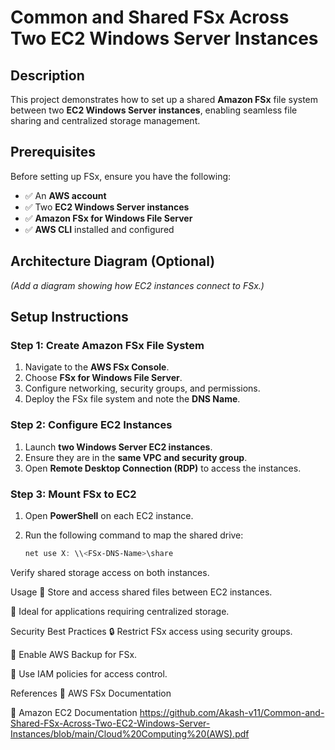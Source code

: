 # Common and Shared FSx Across Two EC2 Windows Server Instances

## Description
This project demonstrates how to set up a shared **Amazon FSx** file system between two **EC2 Windows Server instances**, enabling seamless file sharing and centralized storage management.

## Prerequisites
Before setting up FSx, ensure you have the following:

- ✅ An **AWS account**
- ✅ Two **EC2 Windows Server instances**
- ✅ **Amazon FSx for Windows File Server**
- ✅ **AWS CLI** installed and configured

## Architecture Diagram (Optional)
*(Add a diagram showing how EC2 instances connect to FSx.)*

## Setup Instructions

### Step 1: Create Amazon FSx File System
1. Navigate to the **AWS FSx Console**.
2. Choose **FSx for Windows File Server**.
3. Configure networking, security groups, and permissions.
4. Deploy the FSx file system and note the **DNS Name**.

### Step 2: Configure EC2 Instances
1. Launch **two Windows Server EC2 instances**.
2. Ensure they are in the **same VPC and security group**.
3. Open **Remote Desktop Connection (RDP)** to access the instances.

### Step 3: Mount FSx to EC2
1. Open **PowerShell** on each EC2 instance.
2. Run the following command to map the shared drive:

   ```powershell
   net use X: \\<FSx-DNS-Name>\share
Verify shared storage access on both instances.

Usage
📂 Store and access shared files between EC2 instances.

🚀 Ideal for applications requiring centralized storage.

Security Best Practices
🔒 Restrict FSx access using security groups.

📌 Enable AWS Backup for FSx.

🔑 Use IAM policies for access control.

References
📖 AWS FSx Documentation

📖 Amazon EC2 Documentation
https://github.com/Akash-v11/Common-and-Shared-FSx-Across-Two-EC2-Windows-Server-Instances/blob/main/Cloud%20Computing%20(AWS).pdf
 
 
 
